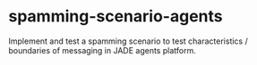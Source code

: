 # spamming-scenario-agents
Implement and test a spamming scenario to test characteristics / boundaries of messaging in JADE agents platform.
